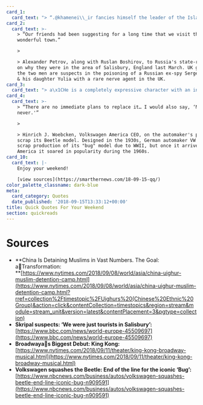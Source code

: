 ```yaml
---
card_1:
  card_text: "> “.@khamenei\\_ir fancies himself the leader of the Islamic world, but his regime has been totally silent as Chinaa\x14the top buyer of #Irana\x19s oila\x14has persecuted and detained hundreds of thousands of its Muslim citizens.”\n> \n> Sec. of State Mike Pompeo addressing the leader of Iran in a tweet as the UN reports China holds at least 1 million Uighur Muslims in detention camps to reportedly get them to renounce Islam. China denies this practice."
card_2:
  card_text: >-
    > “Our friends had been suggesting for a long time that we visit this
    wonderful town.”

    > 

    > Alexander Petrov, along with Ruslan Boshirov, to Russia's state-run RT TV
    on why they were in the area of Salisbury, England last March. UK gov't says
    the two men are suspects in the poisoning of a Russian ex-spy Sergei Skripal
    & his daughter Yulia with a rare nerve agent in the UK.
card_3:
  card_text: "> a\x1CHe is a completely expressive character with an incredibly wide range of emotions, and Ia\x19ve had to step up my game to compete.”\n> \n> Christiani Pitts, actress, on her starring role with a 20 foot tall, 2,000 pound puppet in the Broadway show \"King Kong\" expected this Fall. It takes 14 performers to operate the massive King Kong puppet."
card_4:
  card_text: >-
    > “There are no immediate plans to replace it… I would also say, ‘Never say
    never.'”

    > 

    > Hinrich J. Woebcken, Volkswagen America CEO, on the automaker's plans to
    scrap its Beetle model. Designed in the 1930s, German automaker VW had to
    scrap production of its "bug" model due to WWII, but once it arrived in
    America it soared in popularity during the 1960s.
card_10:
  card_text: |-
    Enjoy your weekend!

    [view sources](https://smarthernews.com/18-09-15-qq/)
color_palette_classname: dark-blue
meta:
  card_category: Quotes
  date_published: '2018-09-15T13:33:12+00:00'
title: Quick Quotes For Your Weekend
section: quickreads
---
```

Sources
=======

*   **China Is Detaining Muslims in Vast Numbers. The Goal: aTransformation:  
    **[https://www.nytimes.com/2018/09/08/world/asia/china-uighur-muslim-detention-camp.html](https://www.nytimes.com/2018/09/08/world/asia/china-uighur-muslim-detention-camp.html?rref=collection%2Ftimestopic%2FUighurs%20(Chinese%20Ethnic%20Group)&action=click&contentCollection=timestopics&region=stream&module=stream_unit&version=latest&contentPlacement=3&pgtype=collection)
*   **Skripal suspects: ‘We were just tourists in Salisbury’:**  
    [https://www.bbc.com/news/world-europe-45509697](https://www.bbc.com/news/world-europe-45509697)
*   **Broadwayas Biggest Debut: King Kong:**  
    [https://www.nytimes.com/2018/09/11/theater/king-kong-broadway-musical.html](https://www.nytimes.com/2018/09/11/theater/king-kong-broadway-musical.html)
*   **Volkswagen squashes the Beetle: End of the line for the iconic ‘Bug’:**  
    [https://www.nbcnews.com/business/autos/volkswagen-squashes-beetle-end-line-iconic-bug-n909591](https://www.nbcnews.com/business/autos/volkswagen-squashes-beetle-end-line-iconic-bug-n909591)